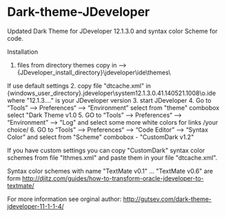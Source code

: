 
Dark-theme-JDeveloper
=====================

Updated Dark Theme for JDeveloper 12.1.3.0 and syntax color Scheme for code. 

Installation
1. files from directory themes copy in --> {JDeveloper_install_directory}\jdeveloper\ide\themes\

If use default settings 
2. copy file "dtcache.xml" in {windows_user_directory}\.jdeveloper\system12.1.3.0.41.140521.1008\o.ide
	where "12.1.3...." is your JDeveloper version
3. start JDeveloper
4. Go to “Tools” –> Preferences“ –> “Environment” select from "theme" combobox select "Dark Theme v1.0
5. GO to “Tools” –> Preferences“ –> “Environment” --> "Log" and select some more white colors for links /your choice/
6. GO to “Tools” –> Preferences“ –> “Code Editor” –> “Syntax Color” and select from "Scheme" combobox - "CustomDark v1.2"

If you have custom settings you can copy "CustomDark" syntax color schemes from file "Ithmes.xml"
and paste them in your file "dtcache.xml".

Syntax color schemes with name "TextMate v0.1" ... "TextMate v0.6" are form http://djitz.com/guides/how-to-transform-oracle-jdeveloper-to-textmate/

For more information see orginal author: http://gutsev.com/dark-theme-jdeveloper-11-1-1-4/

